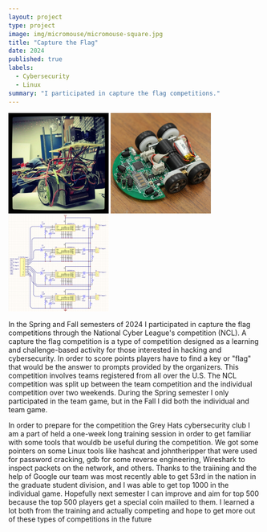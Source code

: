 ```yaml
---
layout: project
type: project
image: img/micromouse/micromouse-square.jpg
title: "Capture the Flag"
date: 2024
published: true
labels:
  - Cybersecurity
  - Linux
summary: "I participated in capture the flag competitions."
---
```


<div class="text-center p-4">
  <img width="200px" src="../img/micromouse/micromouse-robot.png" class="img-thumbnail" >
  <img width="200px" src="../img/micromouse/micromouse-robot-2.jpg" class="img-thumbnail" >
  <img width="200px" src="../img/micromouse/micromouse-circuit.png" class="img-thumbnail" >
</div>

In the Spring and Fall semesters of 2024 I participated in capture the flag competitions through the National Cyber League's competition (NCL). A capture the flag competition is a type of competition designed as a learning and challenge-based activity for those interested in hacking and cybersecurity. In order to score points players have to find a key or "flag" that would be the answer to prompts provided by the organizers. This competition involves teams registered from all over the U.S. The NCL competition was split up between the team competition and the individual competition over two weekends. During the Spring semester I only participated in the team game, but in the Fall I did both the individual and team game. 

In order to prepare for the competition the Grey Hats cybersecurity club I am a part of held a one-week long training session in order to get familiar with some tools that wouldb be useful during the competition. We got some pointers on some Linux tools like hashcat and johntheripper that were used for password cracking, gdb for some reverse engineering, Wireshark to inspect packets on the network, and others. Thanks to the traiining and the help of Google our team was most recently able to get 53rd in the nation in the graduate student division, and I was able to get top 1000 in the individual game. Hopefully next semester I can improve and aim for top 500 because the top 500 players get a special coin maiiled to them. I learned a lot both from the training and actually competing and hope to get more out of these types of competitions in the future
